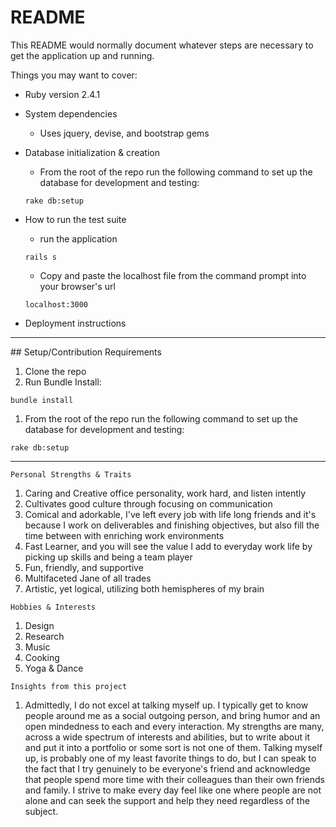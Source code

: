 # README

This README would normally document whatever steps are necessary to get the
application up and running.

Things you may want to cover:

* Ruby version
2.4.1

* System dependencies
  - Uses jquery, devise, and bootstrap gems

* Database initialization & creation
  - From the root of the repo run the following command to set up the database for development and testing:
  ```
  rake db:setup
  ```
* How to run the test suite
  - run the application
  ```
  rails s
  ```
  - Copy and paste the localhost file from the command prompt into your browser's url
  ```
  localhost:3000
  ```


* Deployment instructions

<hr />
## Setup/Contribution Requirements

1. Clone the repo
1. Run Bundle Install:
```
bundle install
```
1. From the root of the repo run the following command to set up the database for development and testing:
```
rake db:setup
```

<hr />

```
Personal Strengths & Traits
```
1. Caring and Creative office personality, work hard, and listen intently
1. Cultivates good culture through focusing on communication
1. Comical and adorkable, I've left every job with life long friends and it's because I work on deliverables and finishing objectives, but also fill the time between with enriching work environments
1. Fast Learner, and you will see the value I add to everyday work life by picking up skills and being a team player
1. Fun, friendly, and supportive
1. Multifaceted Jane of all trades
1. Artistic, yet logical, utilizing both hemispheres of my brain

```
Hobbies & Interests
```
1. Design
1. Research
1. Music
1. Cooking
1. Yoga & Dance

```
Insights from this project
```
1. Admittedly, I do not excel at talking myself up. I typically get to know people around me as a social outgoing person, and bring humor and an open mindedness to each and every interaction. My strengths are many, across a wide spectrum of interests and abilities, but to write about it and put it into a portfolio or some sort is not one of them. Talking myself up, is probably one of my least favorite things to do, but I can speak to the fact that I try genuinely to be everyone's friend and acknowledge that people spend more time with their colleagues than their own friends and family. I strive to make every day feel like one where people are not alone and can seek the support and help they need regardless of the subject.
